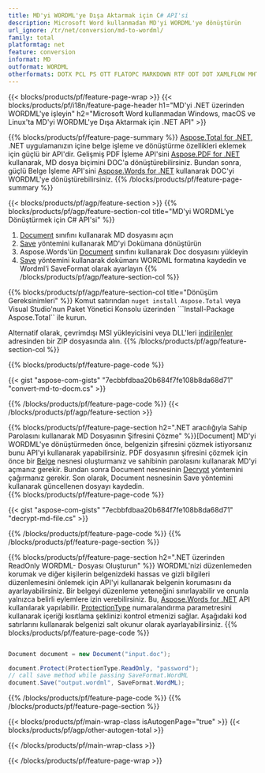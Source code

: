 ```yaml
---
title: MD'yi WORDML'ye Dışa Aktarmak için C# API'si
description: Microsoft Word kullanmadan MD'yi WORDML'ye dönüştürün
url_ignore: /tr/net/conversion/md-to-wordml/
family: total
platformtag: net
feature: conversion
informat: MD
outformat: WORDML
otherformats: DOTX PCL PS OTT FLATOPC MARKDOWN RTF ODT DOT XAMLFLOW MHTML DOTM
---
```

{{< blocks/products/pf/feature-page-wrap >}}
{{< blocks/products/pf/i18n/feature-page-header h1="MD'yi .NET üzerinden WORDML'ye işleyin" h2="Microsoft Word kullanmadan Windows, macOS ve Linux'ta MD'yi WORDML'ye Dışa Aktarmak için .NET API" >}}

{{% blocks/products/pf/feature-page-summary %}}
[Aspose.Total for .NET](https://products.aspose.com/total/net/), .NET uygulamanızın içine belge işleme ve dönüştürme özellikleri eklemek için güçlü bir API'dir. Gelişmiş PDF İşleme API'sini [Aspose.PDF for .NET](https://products.aspose.com/pdf/net/) kullanarak, MD dosya biçimini DOC'a dönüştürebilirsiniz. Bundan sonra, güçlü Belge İşleme API'sini [Aspose.Words for .NET](https://products.aspose.com/words/net/) kullanarak DOC'yi WORDML'ye dönüştürebilirsiniz.
{{% /blocks/products/pf/feature-page-summary  %}}

{{< blocks/products/pf/agp/feature-section >}}
{{% blocks/products/pf/agp/feature-section-col title="MD'yi WORDML'ye Dönüştürmek için C# API'si" %}}
1. [Document](https://reference.aspose.com/pdf/net/aspose.pdf/document) sınıfını kullanarak MD dosyasını açın
2. [Save](https://reference.aspose.com/pdf/net/aspose.pdf.document/save/methods/5) yöntemini kullanarak MD'yi Dokümana dönüştürün
3. Aspose.Words'ün [Document](https://reference.aspose.com/words/net/aspose.words/document) sınıfını kullanarak Doc dosyasını yükleyin
4. [Save](https://reference.aspose.com/words/net/aspose.words.document/save/methods/4) yöntemini kullanarak dokümanı WORDML formatına kaydedin ve Wordml'i SaveFormat olarak ayarlayın
{{% /blocks/products/pf/agp/feature-section-col %}}

{{% blocks/products/pf/agp/feature-section-col title="Dönüşüm Gereksinimleri" %}}
Komut satırından ```nuget install Aspose.Total``` veya Visual Studio'nun Paket Yönetici Konsolu üzerinden ```Install-Package Aspose.Total`` ile kurun.

Alternatif olarak, çevrimdışı MSI yükleyicisini veya DLL'leri [indirilenler](https://releases.aspose.com/total/net) adresinden bir ZIP dosyasında alın.
{{% /blocks/products/pf/agp/feature-section-col %}}

{{% blocks/products/pf/feature-page-code %}}
{{< gist "aspose-com-gists" "7ecbbfdbaa20b684f7fe108b8da68d71" "convert-md-to-docm.cs" >}}
{{% /blocks/products/pf/feature-page-code %}}
{{< /blocks/products/pf/agp/feature-section >}}

{{% blocks/products/pf/feature-page-section  h2=".NET aracılığıyla Sahip Parolasını kullanarak MD Dosyasının Şifresini Çözme" %}}[Document]
MD'yi WORDML'ye dönüştürmeden önce, belgenizin şifresini çözmek istiyorsanız bunu API'yi kullanarak yapabilirsiniz. PDF dosyasının şifresini çözmek için önce bir [Belge](https://reference.aspose.com/pdf/net/aspose.pdf/document) nesnesi oluşturmanız ve sahibinin parolasını kullanarak MD'yi açmanız gerekir. Bundan sonra Document nesnesinin [Decrypt](https://reference.aspose.com/pdf/net/aspose.pdf/document/methods/decrypt) yöntemini çağırmanız gerekir. Son olarak, Document nesnesinin Save yöntemini kullanarak güncellenen dosyayı kaydedin.  
{{% blocks/products/pf/feature-page-code %}}
{{< gist "aspose-com-gists" "7ecbbfdbaa20b684f7fe108b8da68d71" "decrypt-md-file.cs" >}}
{{% /blocks/products/pf/feature-page-code  %}}
{{% /blocks/products/pf/feature-page-section %}}

{{% blocks/products/pf/feature-page-section  h2=".NET üzerinden ReadOnly WORDML- Dosyası Oluşturun" %}}
WORDML'nizi düzenlemeden korumak ve diğer kişilerin belgenizdeki hassas ve gizli bilgileri düzenlemesini önlemek için API'yi kullanarak belgenin korumasını da ayarlayabilirsiniz. Bir belgeyi düzenleme yeteneğini sınırlayabilir ve onunla yalnızca belirli eylemlere izin verebilirsiniz. Bu, [Aspose.Words for .NET](https://products.aspose.com/words/net/) API kullanılarak yapılabilir. [ProtectionType](https://reference.aspose.com/words/net/aspose.words/protectiontype) numaralandırma parametresini kullanarak içeriği kısıtlama şeklinizi kontrol etmenizi sağlar. Aşağıdaki kod satırlarını kullanarak belgenizi salt okunur olarak ayarlayabilirsiniz. 
{{% blocks/products/pf/feature-page-code %}}

```cs

Document document = new Document("input.doc");

document.Protect(ProtectionType.ReadOnly, "password");
// call save method while passing SaveFormat.WordML
document.Save("output.wordml", SaveFormat.WordML);    
```

{{% /blocks/products/pf/feature-page-code  %}}
{{% /blocks/products/pf/feature-page-section %}}

{{< blocks/products/pf/main-wrap-class isAutogenPage="true" >}}
{{< blocks/products/pf/agp/other-autogen-total >}}
 

{{< /blocks/products/pf/main-wrap-class >}}

{{< /blocks/products/pf/feature-page-wrap >}}